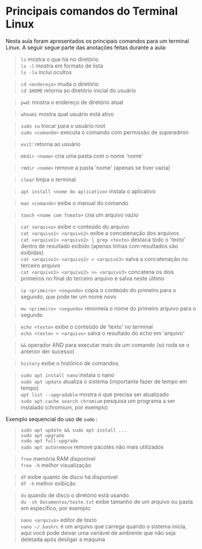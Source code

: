 # Principais comandos do Terminal Linux

Nesta aula foram apresentados os principais comandos para um terminal Linux. A seguir segue parte das anotações feitas durante a aula:

>`ls` mostra o que há no diretório<br>
>`ls -l` mostra em formato de lista<br>
>`ls -la` inclui ocultos

>`cd <endereço>` muda o diretório<br>
>`cd $HOME` retorna ao diretório inicial do usuário

>`pwd`: mostra o endereço de diretório atual

>`whoami` mostra qual usuário está ativo

>`sudo su` trocar para o usuário root<br>
>`sudo <comando>` executa o comando com permissão de superadmin

>`exit`: retorna ao usuário

>`mkdir <nome>` cria uma pasta com o nome 'nome'

>`rmdir <nome>` remove a pasta 'nome' (apenas se tiver vazia)

>`clear` limpa o terminal

>`apt install <nome do aplicativo>` instala o aplicativo

>`man <comando>` exibe o manual do comando

>`touch <nome com fomato>` cria um arquivo vazio

>`cat <arquivo>` exibe o conteúdo do arquivo<br>
>`cat <arquivo1> <arquivo2>` exibe a concatenação dos arquivos<br>
>`cat <arquivo1> <arquivo2> | grep <texto>` destaca todo o 'texto' dentro de resultado exibido (apenas linhas com resultados são exibidas)<br>
>`cat <arquivo1> <arquivo2> > <arquivo3>` salva a concatenação no terceiro arquivo<br>
>`cat <arquivo1> <arquivo2> >> <arquivo3>` concatena os dois primeiros no final do terceiro arquivo e salva neste último

>`cp <primeiro> <segundo>` copia o conteúdo do primeiro para o segundo, que pode ter um nome novo

>`mv <primeiro> <segundo>` renomeia o nome do primeiro arquivo para o segundo

>`echo <texto>` exibe o conteúdo de 'texto' no terminal<br>
>`echo <texto> > <arquivo>` salva o resultado do echo em 'arquivo'

>`&&` operador AND para executar mais de um comando (só roda se o anterior der sucesso)

>`history` exibe o histórico de comandos

>`sudo apt install nano` instala o nano<br>
>`sudo apt update` atualiza o sistema (importante fazer de tempo em tempo)<br>
>`apt list --upgradable` mostra o que precisa ser atualizado<br>
>`sudo apt-cache search chromium` pesquisa um programa a ser instalado (chromium, por exemplo)

Exemplo sequencial do uso de `sudo` :
>`sudo apt update && sudo apt install ...`<br>
>`sudo apt upgrade`<br>
>`sudo apt full-upgrade`<br>
>`sudo apt autoremove` remove pacotes não mais utilizados

>`free` memória RAM disponível<br>
>`free -h` melhor visualização

>`df` exibe quanto de disco há disponível<br>
>`df -h` melhor exibição

>`du` quando de disco o diretório está usando<br>
>`du -sh Documentos/teste.txt` exibe tamanho de um arquivo ou pasta em específico, por exemplo

>`nano <arquivo>` editor de texto<br>
>`nano ~/.bashrc` é um arquivo que carrega quando o sistema inicia, aqui você pode deixar uma variável de ambiente que não seja deletada após desligar a máquina
